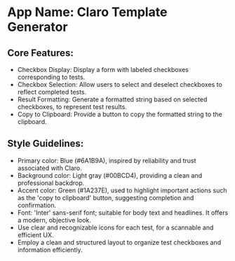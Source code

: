 # **App Name**: Claro Template Generator

## Core Features:

- Checkbox Display: Display a form with labeled checkboxes corresponding to tests.
- Checkbox Selection: Allow users to select and deselect checkboxes to reflect completed tests.
- Result Formatting: Generate a formatted string based on selected checkboxes, to represent test results.
- Copy to Clipboard: Provide a button to copy the formatted string to the clipboard.

## Style Guidelines:

- Primary color: Blue (#6A1B9A), inspired by reliability and trust associated with Claro.
- Background color: Light gray (#00BCD4), providing a clean and professional backdrop.
- Accent color: Green (#1A237E), used to highlight important actions such as the 'copy to clipboard' button, suggesting completion and confirmation.
- Font: 'Inter' sans-serif font; suitable for body text and headlines. It offers a modern, objective look.
- Use clear and recognizable icons for each test, for a scannable and efficient UX.
- Employ a clean and structured layout to organize test checkboxes and information efficiently.